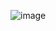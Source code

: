 
![image](https://github.com/thanhtie/Software-Architecture-T/assets/92991572/09a1f08d-dde6-4456-8eff-fb913b196569)
